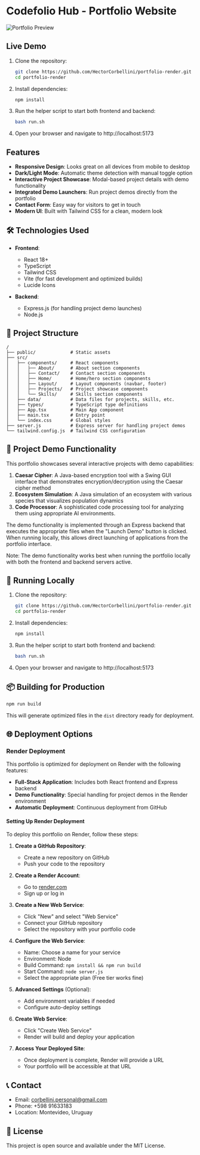 # Codefolio Hub - Portfolio Website

![Portfolio Preview](/files/portfolio-preview.png)

## Live Demo

1. Clone the repository:
   ```bash
   git clone https://github.com/HectorCorbellini/portfolio-render.git
   cd portfolio-render
   ```

2. Install dependencies:
   ```bash
   npm install
   ```

3. Run the helper script to start both frontend and backend:
   ```bash
   bash run.sh
   ```

4. Open your browser and navigate to http://localhost:5173

## Features

- **Responsive Design**: Looks great on all devices from mobile to desktop
- **Dark/Light Mode**: Automatic theme detection with manual toggle option
- **Interactive Project Showcase**: Modal-based project details with demo functionality
- **Integrated Demo Launchers**: Run project demos directly from the portfolio
- **Contact Form**: Easy way for visitors to get in touch
- **Modern UI**: Built with Tailwind CSS for a clean, modern look

## 🛠️ Technologies Used

- **Frontend**:
  - React 18+
  - TypeScript
  - Tailwind CSS
  - Vite (for fast development and optimized builds)
  - Lucide Icons

- **Backend**:
  - Express.js (for handling project demo launches)
  - Node.js

## 📁 Project Structure

```
/
├── public/             # Static assets
├── src/
│   ├── components/     # React components
│   │   ├── About/      # About section components
│   │   ├── Contact/    # Contact section components
│   │   ├── Home/       # Home/hero section components
│   │   ├── Layout/     # Layout components (navbar, footer)
│   │   ├── Projects/   # Project showcase components
│   │   └── Skills/     # Skills section components
│   ├── data/           # Data files for projects, skills, etc.
│   ├── types/          # TypeScript type definitions
│   ├── App.tsx         # Main App component
│   ├── main.tsx        # Entry point
│   └── index.css       # Global styles
├── server.js           # Express server for handling project demos
└── tailwind.config.js  # Tailwind CSS configuration
```

## 🔧 Project Demo Functionality

This portfolio showcases several interactive projects with demo capabilities:

1. **Caesar Cipher**: A Java-based encryption tool with a Swing GUI interface that demonstrates encryption/decryption using the Caesar cipher method
2. **Ecosystem Simulation**: A Java simulation of an ecosystem with various species that visualizes population dynamics
3. **Code Processor**: A sophisticated code processing tool for analyzing them using appropriate AI environments.

The demo functionality is implemented through an Express backend that executes the appropriate files when the "Launch Demo" button is clicked. When running locally, this allows direct launching of applications from the portfolio interface.

Note: The demo functionality works best when running the portfolio locally with both the frontend and backend servers active.

## 🚀 Running Locally

1. Clone the repository:
   ```bash
   git clone https://github.com/HectorCorbellini/portfolio-render.git
   cd portfolio-render
   ```

2. Install dependencies:
   ```bash
   npm install
   ```

3. Run the helper script to start both frontend and backend:
   ```bash
   bash run.sh
   ```

4. Open your browser and navigate to http://localhost:5173

## 📦 Building for Production

```bash
npm run build
```

This will generate optimized files in the `dist` directory ready for deployment.

## 🌐 Deployment Options

### Render Deployment

This portfolio is optimized for deployment on Render with the following features:

- **Full-Stack Application**: Includes both React frontend and Express backend
- **Demo Functionality**: Special handling for project demos in the Render environment
- **Automatic Deployment**: Continuous deployment from GitHub

#### Setting Up Render Deployment

To deploy this portfolio on Render, follow these steps:

1. **Create a GitHub Repository**:
   - Create a new repository on GitHub
   - Push your code to the repository

2. **Create a Render Account**:
   - Go to [render.com](https://render.com)
   - Sign up or log in

3. **Create a New Web Service**:
   - Click "New" and select "Web Service"
   - Connect your GitHub repository
   - Select the repository with your portfolio code

4. **Configure the Web Service**:
   - Name: Choose a name for your service
   - Environment: Node
   - Build Command: `npm install && npm run build`
   - Start Command: `node server.js`
   - Select the appropriate plan (Free tier works fine)

5. **Advanced Settings** (Optional):
   - Add environment variables if needed
   - Configure auto-deploy settings

6. **Create Web Service**:
   - Click "Create Web Service"
   - Render will build and deploy your application

7. **Access Your Deployed Site**:
   - Once deployment is complete, Render will provide a URL
   - Your portfolio will be accessible at that URL

## 📞 Contact

- Email: corbellini.personal@gmail.com
- Phone: +598 91633183
- Location: Montevideo, Uruguay

## 📄 License

This project is open source and available under the MIT License.
